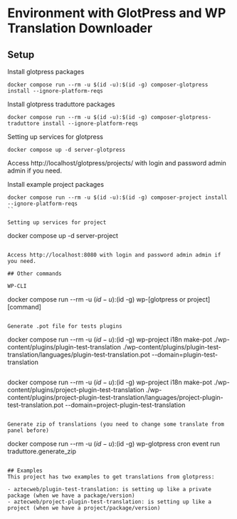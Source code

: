 # Environment with GlotPress and WP Translation Downloader

## Setup


Install glotpress packages
```
docker compose run --rm -u $(id -u):$(id -g) composer-glotpress install --ignore-platform-reqs
```

Install glotpress traduttore packages
```
docker compose run --rm -u $(id -u):$(id -g) composer-glotpress-traduttore install --ignore-platform-reqs
```

Setting up services for glotpress
```
docker compose up -d server-glotpress
```

Access http://localhost/glotpress/projects/ with login and password admin admin if you need.

Install example project packages
```
docker compose run --rm -u $(id -u):$(id -g) composer-project install --ignore-platform-reqs
``

Setting up services for project
```
docker compose up -d server-project
```

Access http://localhost:8080 with login and password admin admin if you need.

## Other commands

WP-CLI
```
docker compose run --rm -u $(id -u):$(id -g) wp-[glotpress or project] [command]
```

Generate .pot file for tests plugins
```
docker compose run --rm -u $(id -u):$(id -g) wp-project i18n make-pot ./wp-content/plugins/plugin-test-translation ./wp-content/plugins/plugin-test-translation/languages/plugin-test-translation.pot --domain=plugin-test-translation
```
```
docker compose run --rm -u $(id -u):$(id -g) wp-project i18n make-pot ./wp-content/plugins/project-plugin-test-translation ./wp-content/plugins/project-plugin-test-translation/languages/project-plugin-test-translation.pot --domain=project-plugin-test-translation
```

Generate zip of translations (you need to change some translate from panel before)
```
docker compose run --rm -u $(id -u):$(id -g) wp-glotpress cron event run traduttore.generate_zip
```

## Examples
This project has two examples to get translations from glotpress:

- aztecweb/plugin-test-translation: is setting up like a private package (when we have a package/version)
- aztecweb/project-plugin-test-translation: is setting up like a project (when we have a project/package/version)